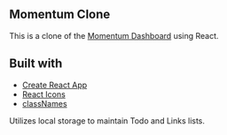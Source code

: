 ## Momentum Clone
This is a clone of the [Momentum Dashboard](https://momentumdash.com/) using React.

## Built with
* [Create React App](https://github.com/facebookincubator/create-react-app)
* [React Icons](https://gorangajic.github.io/react-icons/index.html)
* [classNames](https://github.com/JedWatson/classnames)

Utilizes local storage to maintain Todo and Links lists.